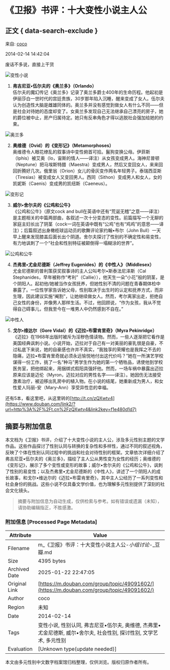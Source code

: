 # 《卫报》书评：十大变性小说主人公

## 正文 { data-search-exclude }


来自: [coco](https://www.douban.com/people/75150181/)

2014-02-14 14:42:04

废话不多说，直接上干货

![变性小说](https://img9.doubanio.com/view/group_topic/l/public/p9119275.webp)

1. **弗吉尼亚•伍尔夫的《奥兰多》（Orlando）**  
   伍尔夫的魔幻传记《奥兰多》记录了奥兰多爵士400年的生命历程。他起初是伊丽莎白一世时代的宫廷贵族，30岁那年陷入沉睡，醒来变成了女人。伍尔夫认为创造性大脑是雌雄同体的。奥兰多并没有感觉到做女人有什么不同——但是社会对待她的态度却变了。女奥兰多发现自己无法继承自己漂亮的房子，她的爵位被中止，房产归属待定。她只有反串角色才得以逃脱社会强加给她的约束。

![奥兰多](https://img3.doubanio.com/view/group_topic/l/public/p9119287.webp)

2. **奥维德（Ovid）的《变形记》（Metamorphoses）**  
   奥维德令人眼花缭乱的叙事诗中变性俯首可拾。鬣狗变换公母。伊菲斯（Iphis）被艾奥（Io，宙斯的情人——译注）从女孩变成男人。海神尼普顿（Neptune）把马埃斯特腊（Maestra）变成男人，然后又变回女人，来来回回折腾好几次。俄里翁（Orion）女儿的骨灰变作两名年轻男子。泰瑞西亚斯（Tiresias）被变成女人又变回男人。西同（Sithon）变成男人和女人，女的凯妮斯（Caenis）变成男的凯纽斯（Caeneus）。

![变形记](https://img9.doubanio.com/view/group_topic/l/public/p9119305.webp)

3. **威尔•舍尔夫的《公鸡和公牛》**  
   《公鸡和公牛》（原文cock and bull在英语中还有“荒诞无稽”之意——译注）是主题相关的中篇两部曲，各叙述一次十分变态的变性。前篇描写一个无聊的家庭主妇长出了阴茎（cock一词在英语中既有“公鸡”也有“鸡鸡”的意思——译注）；后篇叙述出身橄榄球运动员的歌舞评论家约翰•布尔（John Bull）一天早上醒来发现膝盖后面长出个阴道。舍尔夫探讨了性别的不确定性和易变性，有力地讽刺了一个“社会和性别特征被颠倒得一塌糊涂的世界”。

![公鸡和公牛](https://img3.doubanio.com/view/group_topic/l/public/p9119322.webp)

4. **杰弗里•尤金尼德斯（Jeffrey Eugenides）的《中性人》（Middlesex）**  
   尤金尼德斯的普利策获奖叙事诗的主人公叫考尔•斯泰法尼泽斯（Cal Stephanides，早年被称作“考利”（Callie）），他天生一朵“小花”般的阴茎，是个阴阳人。起初他/她被当作女孩抚养，但她性别不清的问题在青春期体检中暴露了。一位性学家告诉她父母，性别取决于出生时的认定和抚养方式，而非生理，因此建议实施“阉割”，让她继续做女人。然而，考尔离家出走，拒绝自己女性的身份，并像男人那样生活。不过，他回顾说，“作为女孩，我从不觉得自己碍事儿，但我至今在一堆男人中仍然感到不自在。”

![中性人](https://img3.doubanio.com/view/group_topic/l/public/p9119332.webp)

5. **戈尔•维达尔（Gore Vidal）的《迈拉•布雷肯里奇》（Myra Pekinridge）**  
   《迈拉》在1968年出版时被斥为淫秽色情读物。然而，一些人逐渐把它看作是美国经典讽刺小说。小说开始，迈拉对于自己有一对美丽的豪乳很是自豪，不过私底下来说，她的自豪感也许并不真实，“我独享的荣耀也是我挥之不去的隐痛，迈拉•布雷肯里奇就必须永远愉悦地付出这代价吗？”她在一所演艺学校谋得一份工作，挑了一名“种马”男学生作为她的第一个牺牲品，诱使他到学校医务室，把他绑起来，用捆绑式假阳具强奸他。然而，一场车祸中暴露出迈拉原来应该是迈伦（Myron，迈拉对应的男性名字——译注）。她因伤无法接受激素治疗，被迫移出乳房中的植入物。在小说的结尾，她重新成为男人，和女性爱人玛丽-安（Mary-Ann）享受异性恋的幸福。

还有5本，看这里吧，从这里转的[http://t.cn/zQXwtv4](https://www.douban.com/link2/?url=http%3A%2F%2Ft.cn%2FzQXwtv4&link2key=f1e480d1d7)
<!-- tcd_original_link https://m.douban.com/group/topic/49091602/ -->


## 摘要与附加信息

<!-- tcd_abstract -->
本文档为《卫报》书评，介绍了十大变性小说的主人公，涉及多元性别主题的文学作品。这些作品探讨了性别认同与转换的复杂性和多样性，通过不同的叙述视角，反映了个体在性别认同过程中的挑战和社会对待性别的框架。文章依次详细介绍了弗吉尼亚•伍尔夫的《奥兰多》，描绘了主人公从男性变为女性的经历；奥维德的《变形记》，展示了多个变性或变形的故事；威尔•舍尔夫的《公鸡和公牛》，讽刺了性别的易变性；以及杰弗里•尤金尼德斯的《中性人》，讲述了一个阴阳人的成长故事，和戈尔•维达尔的《迈拉•布雷肯里奇》，其中主人公经历了一系列变性和社会身份的挑战。这些小说不仅具备文学价值，也为理解多元性别提供了深刻的社会文化镜头。
<!-- tcd_abstract_end -->

> 摘要与附加信息为自动生成，仅供检索与参考。如有错误或遗漏（未知），请协助编辑指正，不胜感激。

### 附加信息 [Processed Page Metadata]

| Attribute       | Value                                  |
|-----------------|----------------------------------------|
| Filename        | m_《卫报》书评：十大变性小说主人公-_小组讨论_-_豆瓣.md                             |
| Size            | 4395 bytes                           |
| Archived Date   | 2025-01-22 22:47:05                             |
| Original Link   | [https://m.douban.com/group/topic/49091602/](https://m.douban.com/group/topic/49091602/)                       |
| Author          | coco                               |
| Region          | 未知                               |
| Date            | 2014-02-14                                 |
| Tags            | 变性小说, 性别认同, 弗吉尼亚•伍尔夫, 奥维德, 杰弗里•尤金尼德斯, 威尔•舍尔夫, 社会性别, 探讨性别, 文学艺术, 多元性别                                 |
| Evaluation            | [Unknown type(update needed)]                                 |
<!-- tcd_table_end -->

本文由多元性别中文数字档案馆归档整理，仅供浏览。版权归原作者所有。
